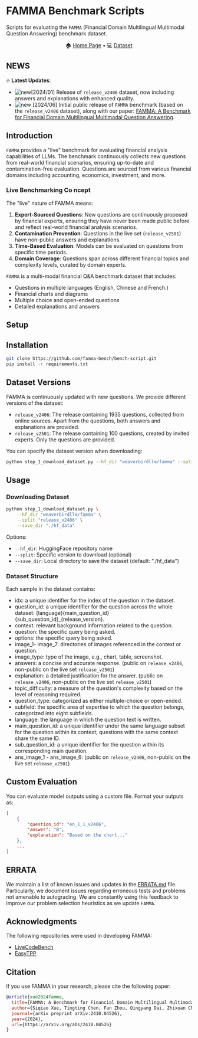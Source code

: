 # FAMMA Benchmark Scripts
Scripts for evaluating the `FAMMA` (Financial Domain Multilingual Multimodal Question Answering) benchmark dataset.

<div align="center">
🏠 <a href="https://huggingface.co/weaverbirdllm/famma">Home Page</a> • 💻 <a href="https://huggingface.co/datasets/weaverbirdllm/famma">Dataset</a>
</div>


## NEWS

🔥 **Latest Updates**:
- ![new](https://img.alicdn.com/imgextra/i4/O1CN01kUiDtl1HVxN6G56vN_!!6000000000764-2-tps-43-19.png)[2024/01] Release of `release_v2406` dataset, now including answers and explanations with enhanced quality.
- ![new](https://img.alicdn.com/imgextra/i4/O1CN01kUiDtl1HVxN6G56vN_!!6000000000764-2-tps-43-19.png) [2024/06] Initial public release of `FAMMA` benchmark (based on the `release_v2406` dataset), along with our paper: [FAMMA: A Benchmark for Financial Domain Multilingual Multimodal Question Answering](https://arxiv.org/abs/2410.04526).



## Introduction

`FAMMA` provides a "live" benchmark for evaluating financial analysis capabilities of LLMs. The benchmark continuously collects new questions from real-world financial scenarios, ensuring up-to-date and contamination-free evaluation. Questions are sourced from various financial domains including accounting, economics, investment, and more.

### Live Benchmarking Co ncept

The "live" nature of FAMMA means:
1. **Expert-Sourced Questions**: New questions are continuously proposed by financial experts, ensuring they have never been made public before and reflect real-world financial analysis scenarios.
2. **Contamination Prevention**: Questions in the live set (`release_v2501`) have non-public answers and explanations.
3. **Time-Based Evaluation**: Models can be evaluated on questions from specific time periods.
4. **Domain Coverage**: Questions span across different financial topics and complexity levels, curated by domain experts.

`FAMMA` is a multi-modal financial Q&A benchmark dataset that includes:
- Questions in multiple languages (English, Chinese and French.)
- Financial charts and diagrams
- Multiple choice and open-ended questions
- Detailed explanations and answers

## Setup

## Installation

```bash
git clone https://github.com/famma-bench/bench-script.git
pip install -r requirements.txt
```

## Dataset Versions

FAMMA is continuously updated with new questions. We provide different versions of the dataset:

* `release_v2406`: The release containing 1935 questions, collected from online sources. Apart from the questions, both answers and explanations are provided.
* `release_v2501`: The release containing 100 questions, created by invited experts. Only the questions are provided.

You can specify the dataset version when downloading:
```bash
python step_1_download_dataset.py --hf_dir "weaverbirdllm/famma" --split "release_v2406"
```

## Usage

### Downloading Dataset

```bash
python step_1_download_dataset.py \
    --hf_dir "weaverbirdllm/famma" \
    --split "release_v2406" \
    --save_dir "./hf_data"
```

Options:
- `--hf_dir`: HuggingFace repository name
- `--split`: Specific version to download (optional)
- `--save_dir`: Local directory to save the dataset (default: "./hf_data")

### Dataset Structure

Each sample in the dataset contains:
- idx: a unique identifier for the index of the question in the dataset.
- question_id: a unique identifier for the question across the whole dataset: {language}{main_question_id}{sub_question_id}_{release_version}.
- context: relevant background information related to the question.
- question: the specific query being asked.
- options: the specific query being asked.
- image_1- image_7: directories of images referenced in the context or question.
- image_type: type of the image, e.g., chart, table, screenshot.
- answers: a concise and accurate response. (public on `release_v2406`, non-public on the live set `release_v2501`)
- explanation: a detailed justification for the answer. (public on `release_v2406`, non-public on the live set `release_v2501`)
- topic_difficulty: a measure of the question's complexity based on the level of reasoning required.
- question_type: categorized as either multiple-choice or open-ended.
- subfield: the specific area of expertise to which the question belongs, categorized into eight subfields.
- language: the language in which the question text is written.
- main_question_id: a unique identifier under the same language subset for the question within its context; questions with the same context share the same ID.
- sub_question_id: a unique identifier for the question within its corresponding main question.
- ans_image_1 - ans_image_6: (public on `release_v2406`, non-public on the live set `release_v2501`)

## Custom Evaluation

You can evaluate model outputs using a custom file. Format your outputs as:
```json
[
    {
        "question_id": "en_1_1_v2406",
        "answer": "B",
        "explanation": "Based on the chart..."
    },
    ...
]
```

## ERRATA
We maintain a list of known issues and updates in the [ERRATA.md](./ERRATA.md) file. Particularly, we document issues regarding erroneous tests and problems not amenable to autograding. We are constantly using this feedback to improve our problem selection heuristics as we update `FAMMA`.


## Acknowledgments

The following repositories were used in developing FAMMA:

- [LiveCodeBench](https://github.com/LiveCodeBench/LiveCodeBench)
- [EasyTPP](https://github.com/ant-research/EasyTemporalPointProcess)

## Citation

If you use FAMMA in your research, please cite the following paper:

```bibtex
@article{xue2024famma,
  title={FAMMA: A Benchmark for Financial Domain Multilingual Multimodal Question Answering},
  author={Siqiao Xue, Tingting Chen, Fan Zhou, Qingyang Dai, Zhixuan Chu, and Hongyuan Mei},
  journal={arXiv preprint arXiv:2410.04526},
  year={2024},
  url={https://arxiv.org/abs/2410.04526}
}
```
